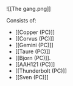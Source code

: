 ![[The gang.png]]

Consists of:
- [[Copper (PC)]]
- [[Corvus (PC)]]
- [[Gemini (PC)]]
- [[Taure (PC)]]
- [[Bjorn (PC)]].
- [[AAH121 (PC)]]
- [[Thunderbolt (PC)]]
- [[Sven (PC)]]